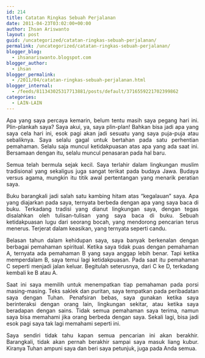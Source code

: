 ```yaml
---
id: 214
title: Catatan Ringkas Sebuah Perjalanan
date: 2011-04-23T03:02:00+00:00
author: Ihsan Ariswanto
layout: post
guid: /uncategorized/catatan-ringkas-sebuah-perjalanan/
permalink: /uncategorized/catatan-ringkas-sebuah-perjalanan/
blogger_blog:
  - ihsanariswanto.blogspot.com
blogger_author:
  - ihsan
blogger_permalink:
  - /2011/04/catatan-ringkas-sebuah-perjalanan.html
blogger_internal:
  - /feeds/811343025317713881/posts/default/3716559221702399862
categories:
  - LAIN-LAIN
---
```

<div style="text-align: justify;">
  Apa yang saya percaya kemarin, belum tentu masih saya pegang hari ini. Plin-plankah saya? Saya akui, ya, saya plin-plan! Bahkan bisa jadi apa yang saya cela hari ini, esok pagi akan jadi sesuatu yang saya puja-puja atau sebaliknya. Saya selalu gagal untuk bertahan pada satu perhentian pemahaman. Selalu saja muncul ketidakpuasan atas apa yang ada saat ini. Bersamaan dengan itu, selalu muncul penasaran pada hal baru.</p> 
  
  <p>
    Semua telah bermula sejak kecil. Saya terlahir dalam lingkungan muslim tradisional yang sekaligus juga sangat terikat pada budaya Jawa. Budaya versus agama, mungkin itu titik awal pertentangan yang menarik peratian saya. <a name='more'></a>
  </p>
  
  <p>
    Buku barangkali jadi salah satu kambing hitam atas “kegalauan” saya. Apa yang diajarkan pada saya, ternyata berbeda dengan apa yang saya baca di buku. Terkadang tradisi yang dianut lingkungan saya, dengan tegas disalahkan oleh tulisan-tulisan yang saya baca di buku. Sebuah ketidakpuasan lugu dari seorang bocah, yang mendorong pencarian terus menerus. Terjerat dalam keasikan, yang ternyata seperti candu.
  </p>
  
  <p>
    Belasan tahun dalam kehidupan saya, saya banyak berkenalan dengan berbagai pemahaman spiritual. Ketika saya tidak puas dengan pemahaman A, ternyata ada pemahaman B yang saya anggap lebih benar. Tapi ketika memperdalam B, saya temui lagi ketidakpuasan. Pada saat itu pemahaman C seperti menjadi jalan keluar. Begitulah seterusnya, dari C ke D, terkadang kembali ke B atau A.
  </p>
  
  <p>
    Saat ini saya memilih untuk menempatkan tiap pemahaman pada porsi masing-masing. Teks saklek dan puritan, saya tempatkan pada peribadatan saya dengan Tuhan. Penafsiran bebas, saya gunakan ketika saya berinteraksi dengan orang lain, lingkungan sekitar, atau ketika saya beradapan dengan sains. Tidak semua pemahaman saya terima, namun saya bisa memahami jika orang berbeda dengan saya. Sekali lagi, bisa jadi esok pagi saya tak lagi memahami seperti ini.
  </p>
  
  <p>
    Saya sendiri tidak tahu kapan semua pencarian ini akan berakhir. Barangkali, tidak akan pernah berakhir sampai saya masuk liang kubur. Kiranya Tuhan ampuni saya dan beri saya petunjuk, juga pada Anda semua.
  </p>
</div>